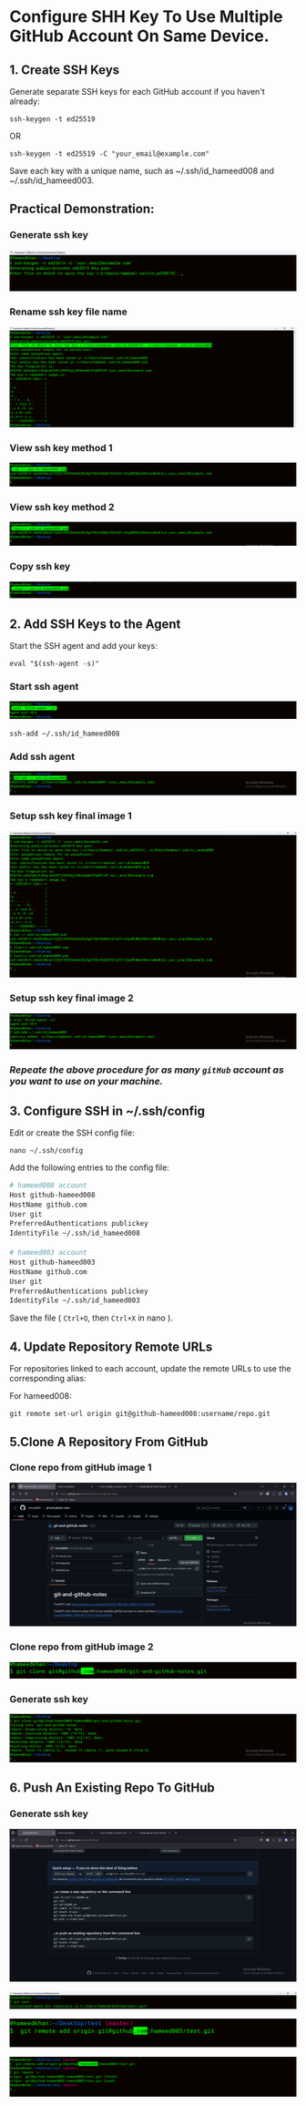 # Configure SHH Key To Use Multiple GitHub Account On Same Device.

## 1. Create SSH Keys

Generate separate SSH keys for each GitHub account if you haven't already:

```
ssh-keygen -t ed25519
```

OR

```
ssh-keygen -t ed25519 -C "your_email@example.com"
```

Save each key with a unique name, such as ~/.ssh/id_hameed008 and ~/.ssh/id_hameed003.

## Practical Demonstration:

### Generate ssh key

![Command To Generate A SSH Key](https://github.com/hameed003/git-and-gitHub-notes/blob/main/images/ssh%20setup%20images/01%20generate%20ssh%20key.png "Command to generate a ssh key")

### Rename ssh key file name

![Command To Generate A SSH Key](https://github.com/hameed003/git-and-gitHub-notes/blob/main/images/ssh%20setup%20images/02%20rename%20ssh%20key%20file%20name.png "Command to generate a ssh key")

### View ssh key method 1

![View ssh key method 1](https://github.com/hameed003/git-and-gitHub-notes/blob/main/images/ssh%20setup%20images/03%20view%20ssh%20key%201.png "View ssh key method 1")

### View ssh key method 2

![View ssh key method 2](https://github.com/hameed003/git-and-gitHub-notes/blob/main/images/ssh%20setup%20images/04%20view%20ssh%20key%202.png "View ssh key method 2")

### Copy ssh key

![Copy ssh key](https://github.com/hameed003/git-and-gitHub-notes/blob/main/images/ssh%20setup%20images/05%20copy%20ssh%20key.png "Copy ssh key")

## 2. Add SSH Keys to the Agent

Start the SSH agent and add your keys:

```
eval "$(ssh-agent -s)"
```

### Start ssh agent

![Start ssh agent](https://github.com/hameed003/git-and-gitHub-notes/blob/main/images/ssh%20setup%20images/06%20start%20ssh%20agent.png "Start ssh agent")

```
ssh-add ~/.ssh/id_hameed008
```

### Add ssh agent

![Add ssh agent](https://github.com/hameed003/git-and-gitHub-notes/blob/main/images/ssh%20setup%20images/07%20add%20ssh%20agent.png "Add ssh agent")

### Setup ssh key final image 1

![Setup ssh key final image 1](https://github.com/hameed003/git-and-gitHub-notes/blob/main/images/ssh%20setup%20images/08%20setup%20ssh%20key%20final%20image%201.png "Setup ssh key final image 1")

### Setup ssh key final image 2

![Setup ssh key final image 2](https://github.com/hameed003/git-and-gitHub-notes/blob/main/images/ssh%20setup%20images/09%20setup%20ssh%20key%20final%20image%202.png "Setup ssh key final image 2")

### **_Repeate the above procedure for as many `gitHub` account as you want to use on your machine._**

## 3. Configure SSH in ~/.ssh/config

Edit or create the SSH config file:

```
nano ~/.ssh/config
```

Add the following entries to the config file:

```bash
# hameed008 account
Host github-hameed008
HostName github.com
User git
PreferredAuthentications publickey
IdentityFile ~/.ssh/id_hameed008

# hameed003 account
Host github-hameed003
HostName github.com
User git
PreferredAuthentications publickey
IdentityFile ~/.ssh/id_hameed003
```

Save the file ( `Ctrl+O`, then `Ctrl+X` in nano ).

## 4. Update Repository Remote URLs

For repositories linked to each account, update the remote URLs to use the corresponding alias:

For hameed008:

```
git remote set-url origin git@github-hameed008:username/repo.git
```

## 5.Clone A Repository From GitHub

### Clone repo from gitHub image 1

![Clone repo from gitHub image 1](https://github.com/hameed003/git-and-gitHub-notes/blob/main/images/ssh%20setup%20images/10%20clone%20repo%20from%20gitHub%20image%201.png "Clone repo from gitHub image 1")

### Clone repo from gitHub image 2

![Clone repo from gitHub image 2](https://github.com/hameed003/git-and-gitHub-notes/blob/main/images/ssh%20setup%20images/11%20clone%20repo%20from%20gitHub%20image%202.png "Clone repo from gitHub image 2")

### Generate ssh key

![Clone repo from gitHub image 3](https://github.com/hameed003/git-and-gitHub-notes/blob/main/images/ssh%20setup%20images/12%20clone%20repo%20from%20gitHub%20image%203.png "Clone repo from gitHub image 13")

## 6. Push An Existing Repo To GitHub

### Generate ssh key

![Push Existing repo to gitHub image 1](https://github.com/hameed003/git-and-gitHub-notes/blob/main/images/ssh%20setup%20images/13%20push%20existing%20repo%20to%20gitHub%20image%201.png "Push Existing repo to gitHub image 1")

![Push Existing repo to gitHub image 2](https://github.com/hameed003/git-and-gitHub-notes/blob/main/images/ssh%20setup%20images/14%20push%20existing%20repo%20to%20gitHub%20image%202.png "Push Existing repo to gitHub image 2")

![Push Existing repo to gitHub image 3](https://github.com/hameed003/git-and-gitHub-notes/blob/main/images/ssh%20setup%20images/15%20push%20existing%20repo%20to%20gitHub%20image%203.png "Push Existing repo to gitHub image 3")

![Push Existing repo to gitHub image 4](https://github.com/hameed003/git-and-gitHub-notes/blob/main/images/ssh%20setup%20images/16%20push%20existing%20repo%20to%20gitHub%20image%204.png "Push Existing repo to gitHub image 4")
